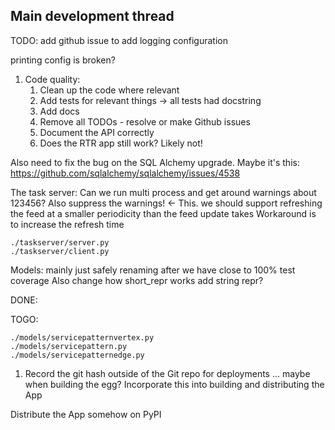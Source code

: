     
## Main development thread

TODO: add github issue to add logging configuration


printing config is broken?

1. Code quality:
    1. Clean up the code where relevant
    1. Add tests for relevant things
            -> all tests had docstring
    1. Add docs
    1. Remove all TODOs - resolve or make Github issues
    1. Document the API correctly
    1. Does the RTR app still work? Likely not!


Also need to fix the bug on the SQL Alchemy upgrade.
 Maybe it's this: https://github.com/sqlalchemy/sqlalchemy/issues/4538


The task server:
Can we run multi process and get around warnings about 123456?
Also suppress the warnings! <- This. we should support refreshing the 
feed at a smaller periodicity than the feed update takes
Workaround is to increase the refresh time

    ./taskserver/server.py
    ./taskserver/client.py
    
Models: mainly just safely renaming after we have close to 100% test coverage
Also change how short_repr works
add string repr?


DONE: 


TOGO:
    
    ./models/servicepatternvertex.py
    ./models/servicepattern.py
    ./models/servicepatternedge.py
    
    
    



1. Record the git hash outside of the Git repo for deployments ... 
    maybe when building the egg?
Incorporate this into building and distributing the App


Distribute the App somehow on PyPI




